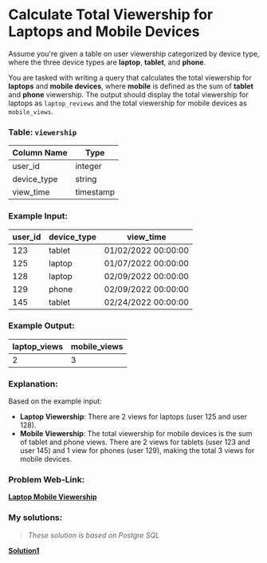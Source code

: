 # Calculate Total Viewership for Laptops and Mobile Devices

Assume you're given a table on user viewership categorized by device type, where the three device types are **laptop**, **tablet**, and **phone**.

You are tasked with writing a query that calculates the total viewership for **laptops** and **mobile devices**, where **mobile** is defined as the sum of **tablet** and **phone** viewership. The output should display the total viewership for laptops as `laptop_reviews` and the total viewership for mobile devices as `mobile_views`.


### Table: `viewership`

| Column Name   | Type     |
|---------------|----------|
| user_id       | integer  |
| device_type   | string   |
| view_time     | timestamp|

### Example Input:

| user_id | device_type | view_time           |
|---------|-------------|---------------------|
| 123     | tablet      | 01/02/2022 00:00:00 |
| 125     | laptop      | 01/07/2022 00:00:00 |
| 128     | laptop      | 02/09/2022 00:00:00 |
| 129     | phone       | 02/09/2022 00:00:00 |
| 145     | tablet      | 02/24/2022 00:00:00 |

### Example Output:

| laptop_views | mobile_views |
|--------------|--------------|
| 2            | 3            |

### Explanation:
Based on the example input:
- **Laptop Viewership**: There are 2 views for laptops (user 125 and user 128).
- **Mobile Viewership**: The total viewership for mobile devices is the sum of tablet and phone views. There are 2 views for tablets (user 123 and user 145) and 1 view for phones (user 129), making the total 3 views for mobile devices.

### Problem Web-Link:
**[Laptop Mobile Viewership](https://datalemur.com/questions/laptop-mobile-viewership)**

### My solutions:
> *These solution is based on Postgre SQL*

**[Solution1](https://github.com/RahulRoy-rsp/CodingProblems/blob/main/Total_Viewership/total_viewerships_1.sql)**